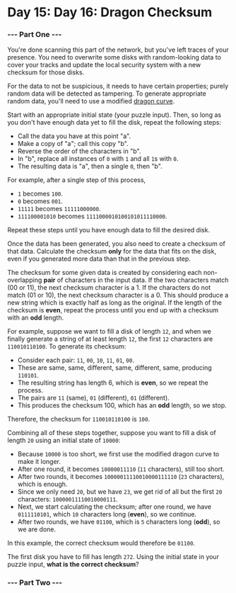 # Day 15: Day 16: Dragon Checksum

### --- Part One ---

You're done scanning this part of the network, but you've left traces of your presence. You need to overwrite some disks with random-looking data to cover your tracks and update the local security system with a new checksum for those disks.

For the data to not be suspicious, it needs to have certain properties; purely random data will be detected as tampering. To generate appropriate random data, you'll need to use a modified [dragon curve](https://en.wikipedia.org/wiki/Dragon_curve).

Start with an appropriate initial state (your puzzle input). Then, so long as you don't have enough data yet to fill the disk, repeat the following steps:

* Call the data you have at this point "a".
* Make a copy of "a"; call this copy "b".
* Reverse the order of the characters in "b".
* In "b", replace all instances of ```0``` with ```1``` and all ```1```s with ```0```.
* The resulting data is "a", then a single ```0```, then "b".

For example, after a single step of this process,

* ```1``` becomes ```100```.
* ```0``` becomes ```001```.
* ```11111``` becomes ```11111000000```.
* ```111100001010``` becomes ```1111000010100101011110000```.

Repeat these steps until you have enough data to fill the desired disk.

Once the data has been generated, you also need to create a checksum of that data. Calculate the checksum **only** for the data that fits on the disk, even if you generated more data than that in the previous step.

The checksum for some given data is created by considering each non-overlapping **pair** of characters in the input data. If the two characters match (00 or 11), the next checksum character is a 1. If the characters do not match (01 or 10), the next checksum character is a 0. This should produce a new string which is exactly half as long as the original. If the length of the checksum is **even**, repeat the process until you end up with a checksum with an **odd** length.

For example, suppose we want to fill a disk of length ```12```, and when we finally generate a string of at least length ```12```, the first ```12``` characters are ```110010110100```. To generate its checksum:

* Consider each pair: ```11```, ```00```, ```10```, ```11```, ```01```, ```00```.
* These are same, same, different, same, different, same, producing ```110101```.
* The resulting string has length 6, which is **even**, so we repeat the process.
* The pairs are ```11``` (same), ```01``` (different), ```01``` (different).
* This produces the checksum 100, which has an **odd** length, so we stop.

Therefore, the checksum for ```110010110100``` is ```100```.

Combining all of these steps together, suppose you want to fill a disk of length ```20``` using an initial state of ```10000```:

* Because ```10000``` is too short, we first use the modified dragon curve to make it longer.
* After one round, it becomes ```10000011110``` (```11``` characters), still too short.
* After two rounds, it becomes ```10000011110010000111110``` (```23``` characters), which is enough.
* Since we only need ```20```, but we have ```23```, we get rid of all but the first ```20``` characters: ```10000011110010000111```.
* Next, we start calculating the checksum; after one round, we have ```0111110101```, which ```10``` characters long (**even**), so we continue.
* After two rounds, we have ```01100```, which is ```5``` characters long (**odd**), so we are done.

In this example, the correct checksum would therefore be ```01100```.

The first disk you have to fill has length ```272```. Using the initial state in your puzzle input, **what is the correct checksum**?

### --- Part Two ---

